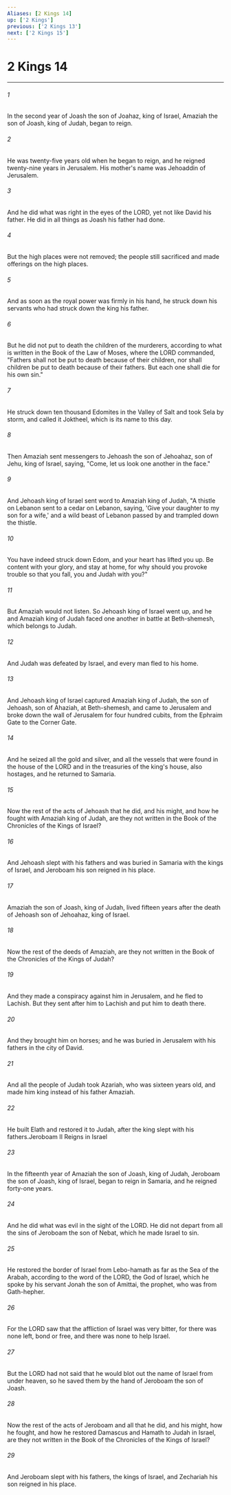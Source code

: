 ```yaml
---
Aliases: [2 Kings 14]
up: ['2 Kings']
previous: ['2 Kings 13']
next: ['2 Kings 15']
---
```

# 2 Kings 14
***



###### 1 
In the second year of Joash the son of Joahaz, king of Israel, Amaziah the son of Joash, king of Judah, began to reign. 

###### 2 
He was twenty-five years old when he began to reign, and he reigned twenty-nine years in Jerusalem. His mother's name was Jehoaddin of Jerusalem. 

###### 3 
And he did what was right in the eyes of the LORD, yet not like David his father. He did in all things as Joash his father had done. 

###### 4 
But the high places were not removed; the people still sacrificed and made offerings on the high places. 

###### 5 
And as soon as the royal power was firmly in his hand, he struck down his servants who had struck down the king his father. 

###### 6 
But he did not put to death the children of the murderers, according to what is written in the Book of the Law of Moses, where the LORD commanded, "Fathers shall not be put to death because of their children, nor shall children be put to death because of their fathers. But each one shall die for his own sin." 

###### 7 
He struck down ten thousand Edomites in the Valley of Salt and took Sela by storm, and called it Joktheel, which is its name to this day. 

###### 8 
Then Amaziah sent messengers to Jehoash the son of Jehoahaz, son of Jehu, king of Israel, saying, "Come, let us look one another in the face." 

###### 9 
And Jehoash king of Israel sent word to Amaziah king of Judah, "A thistle on Lebanon sent to a cedar on Lebanon, saying, 'Give your daughter to my son for a wife,' and a wild beast of Lebanon passed by and trampled down the thistle. 

###### 10 
You have indeed struck down Edom, and your heart has lifted you up. Be content with your glory, and stay at home, for why should you provoke trouble so that you fall, you and Judah with you?" 

###### 11 
But Amaziah would not listen. So Jehoash king of Israel went up, and he and Amaziah king of Judah faced one another in battle at Beth-shemesh, which belongs to Judah. 

###### 12 
And Judah was defeated by Israel, and every man fled to his home. 

###### 13 
And Jehoash king of Israel captured Amaziah king of Judah, the son of Jehoash, son of Ahaziah, at Beth-shemesh, and came to Jerusalem and broke down the wall of Jerusalem for four hundred cubits, from the Ephraim Gate to the Corner Gate. 

###### 14 
And he seized all the gold and silver, and all the vessels that were found in the house of the LORD and in the treasuries of the king's house, also hostages, and he returned to Samaria. 

###### 15 
Now the rest of the acts of Jehoash that he did, and his might, and how he fought with Amaziah king of Judah, are they not written in the Book of the Chronicles of the Kings of Israel? 

###### 16 
And Jehoash slept with his fathers and was buried in Samaria with the kings of Israel, and Jeroboam his son reigned in his place. 

###### 17 
Amaziah the son of Joash, king of Judah, lived fifteen years after the death of Jehoash son of Jehoahaz, king of Israel. 

###### 18 
Now the rest of the deeds of Amaziah, are they not written in the Book of the Chronicles of the Kings of Judah? 

###### 19 
And they made a conspiracy against him in Jerusalem, and he fled to Lachish. But they sent after him to Lachish and put him to death there. 

###### 20 
And they brought him on horses; and he was buried in Jerusalem with his fathers in the city of David. 

###### 21 
And all the people of Judah took Azariah, who was sixteen years old, and made him king instead of his father Amaziah. 

###### 22 
He built Elath and restored it to Judah, after the king slept with his fathers.Jeroboam II Reigns in Israel 

###### 23 
In the fifteenth year of Amaziah the son of Joash, king of Judah, Jeroboam the son of Joash, king of Israel, began to reign in Samaria, and he reigned forty-one years. 

###### 24 
And he did what was evil in the sight of the LORD. He did not depart from all the sins of Jeroboam the son of Nebat, which he made Israel to sin. 

###### 25 
He restored the border of Israel from Lebo-hamath as far as the Sea of the Arabah, according to the word of the LORD, the God of Israel, which he spoke by his servant Jonah the son of Amittai, the prophet, who was from Gath-hepher. 

###### 26 
For the LORD saw that the affliction of Israel was very bitter, for there was none left, bond or free, and there was none to help Israel. 

###### 27 
But the LORD had not said that he would blot out the name of Israel from under heaven, so he saved them by the hand of Jeroboam the son of Joash. 

###### 28 
Now the rest of the acts of Jeroboam and all that he did, and his might, how he fought, and how he restored Damascus and Hamath to Judah in Israel, are they not written in the Book of the Chronicles of the Kings of Israel? 

###### 29 
And Jeroboam slept with his fathers, the kings of Israel, and Zechariah his son reigned in his place.
